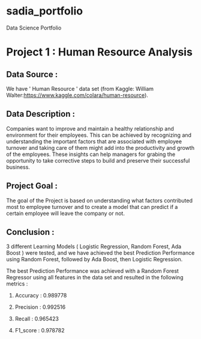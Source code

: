 # sadia_portfolio

Data Science Portfolio

# Project 1 : Human Resource Analysis 
## Data Source :

We have ' Human Resource ' data set (from Kaggle: William Walter:https://www.kaggle.com/colara/human-resource).  

## Data Description :


Companies want to improve and maintain a healthy relationship and environment for their employees. This can be achieved by recognizing and understanding the important factors that are associated with employee turnover and taking care of them might add into the productivity and growth of the employees. These insights can help managers for grabing the opportunity to take corrective steps to build and preserve their successful business. 

## Project Goal :

The goal of the Project is based on understanding what factors contributed most to employee turnover and to create a model that can predict if a certain employee will leave the company or not.

## Conclusion :

3 different Learning Models ( Logistic Regression, Random Forest, Ada Boost ) were tested, and we have achieved the best Prediction Performance using Random Forest, followed by Ada Boost, then Logistic Regression.

The best Prediction Performance was achieved with a Random Forest Regressor using all features in the data set and resulted in the following metrics :

1) Accuracy : 0.989778

2) Precision : 0.992516

3) Recall : 0.965423

4) F1_score : 0.978782
